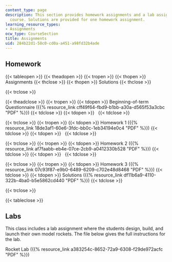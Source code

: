 ```yaml
---
content_type: page
description: This section provides homework assignments and a lab assignment for the
  course. Solutions are provided for one homework assignment.
learning_resource_types:
- Assignments
ocw_type: CourseSection
title: Assignments
uid: 284b22d1-58c0-cd0a-a451-a98fd32b4ade
---
```


Homework
--------

{{< tableopen >}}
{{< theadopen >}}
{{< tropen >}}
{{< thopen >}}
Assignments
{{< thclose >}}
{{< thopen >}}
Solutions
{{< thclose >}}

{{< trclose >}}

{{< theadclose >}}
{{< tropen >}}
{{< tdopen >}}
Beginning-of-term Questionnaire ({{% resource_link cff49f64-fbd9-b1bb-a30a-d565f53a3cbc "PDF" %}})
{{< tdclose >}}
{{< tdopen >}}
 
{{< tdclose >}}

{{< trclose >}}
{{< tropen >}}
{{< tdopen >}}
Homework 1 ({{% resource_link 18de3af1-60e6-3fdc-bb0c-1eb34194e0c4 "PDF" %}})
{{< tdclose >}}
{{< tdopen >}}
 
{{< tdclose >}}

{{< trclose >}}
{{< tropen >}}
{{< tdopen >}}
Homework 2 ({{% resource_link af7faabb-eb4e-07ce-2cb9-a0412330b528 "PDF" %}})
{{< tdclose >}}
{{< tdopen >}}
 
{{< tdclose >}}

{{< trclose >}}
{{< tropen >}}
{{< tdopen >}}
Homework 3 ({{% resource_link 07c93f87-e9b0-6489-6209-c702e48d8468 "PDF" %}})
{{< tdclose >}}
{{< tdopen >}}
Solutions ({{% resource_link df11b6a9-4110-322b-4ba0-b5e5862cd440 "PDF" %}})
{{< tdclose >}}

{{< trclose >}}

{{< tableclose >}}

Labs
----

This class includes a lab assignment where the students design, build, and launch their own model rockets. The file below gives the full instructions for the lab.

Rocket Lab ({{% resource_link a383254c-8652-72a9-6308-f29de972acfc "PDF" %}})